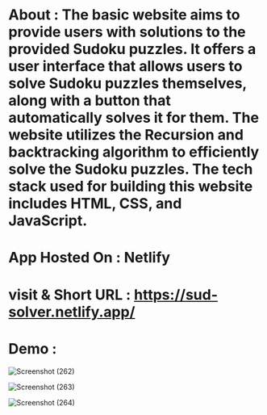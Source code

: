 # About :  The basic website aims to provide users with solutions to the provided Sudoku puzzles. It offers a user interface that allows users to solve Sudoku puzzles themselves, along with a button that automatically solves it for them. The website utilizes the Recursion and backtracking algorithm to efficiently solve the Sudoku puzzles. The tech stack used for building this website includes HTML, CSS, and JavaScript.
# App Hosted On : Netlify
# visit & Short URL : https://sud-solver.netlify.app/
# Demo : 
![Screenshot (262)](https://github.com/shaukat01/sud-sol/assets/86542840/38aedfe0-9071-45e0-97dd-861ff1b8df20)


![Screenshot (263)](https://github.com/shaukat01/sud-sol/assets/86542840/491489ca-6cad-4378-a5f4-90195d5830bd)


![Screenshot (264)](https://github.com/shaukat01/sud-sol/assets/86542840/04715ac2-a3bf-4ffe-8c65-2d986b9c6c44)
